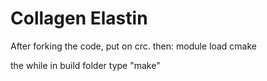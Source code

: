 # Collagen Elastin
After forking the code, put on crc. 
then:
module load cmake

the while in build folder type "make"

